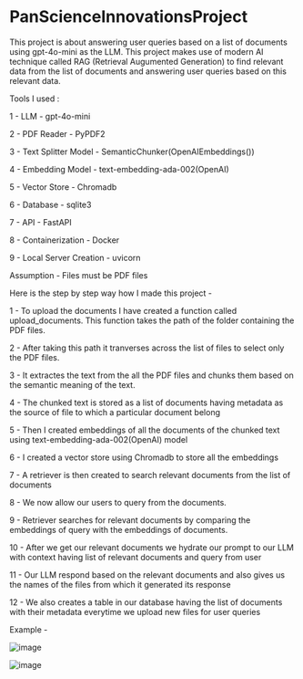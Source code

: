 # PanScienceInnovationsProject

This project is about answering user queries based on a list of documents using gpt-4o-mini as the LLM. This project makes use of modern AI technique called RAG (Retrieval Augumented Generation) to find relevant data from the list of documents and answering user queries based on this relevant data.


Tools I used :

1 - LLM - gpt-4o-mini

2 - PDF Reader - PyPDF2

3 - Text Splitter Model - SemanticChunker(OpenAIEmbeddings())

4 - Embedding Model - text-embedding-ada-002(OpenAI)

5 - Vector Store - Chromadb

6 - Database - sqlite3

7 - API - FastAPI

8 - Containerization - Docker

9 - Local Server Creation - uvicorn



Assumption - Files must be PDF files




Here is the step by step way how I made this project - 

1 - To upload the documents I have created a function called upload_documents. This function takes the path of the folder containing the PDF files.

2 - After taking this path it tranverses across the list of files to select only the PDF files.

3 - It extractes the text from the all the PDF files and chunks them based on the semantic meaning of the text.

4 - The chunked text is stored as a list of documents having metadata as the source of file to which a particular document belong

5 - Then I created embeddings of all the documents of the chunked text using text-embedding-ada-002(OpenAI) model

6 - I created a vector store using Chromadb to store all the embeddings

7 - A retriever is then created to search relevant documents from the list of documents

8 - We now allow our users to query from the documents.

9 - Retriever searches for relevant documents by comparing the embeddings of query with the embeddings of documents.

10 - After we get our relevant documents we hydrate our prompt to our LLM with context having list of relevant documents and query from user

11 - Our LLM respond based on the relevant documents and also gives us the names of the files from which it generated its response

12 - We also creates a table in our database having the list of documents with their metadata everytime we upload new files for user queries


Example - 

![image](https://github.com/user-attachments/assets/e760a462-2d0d-4242-ab88-331c7de016b3)


![image](https://github.com/user-attachments/assets/3900d522-aa46-4bb5-8f65-c54b991461ac)






